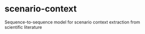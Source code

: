# scenario-context
Sequence-to-sequence model for scenario context extraction from scientific literature
